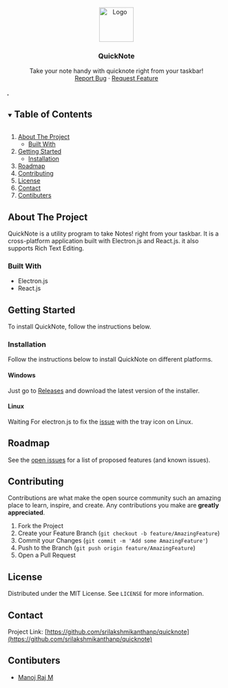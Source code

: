 <!--
 Copyright (c) 2021 Sri Lakshmi Kanthan P
 
 This software is released under the MIT License.
 https://opensource.org/licenses/MIT
-->

<!-- PROJECT LOGO -->
<br />
<p align="center">
  <a href="https://github.com/srilakshmikanthanp/quicknote">
    <img src="assets/images/quicknote.png" alt="Logo" width="80" height="80">
  </a>

<h3 align="center">QuickNote</h3>

  <p align="center">
    Take your note handy with quicknote right from your taskbar!
    <br />
    <a href="https://github.com/srilakshmikanthanp/quicknote/issues">Report Bug</a>
    ·
    <a href="https://github.com/srilakshmikanthanp/quicknote/issues">Request Feature</a>
  </p>
</p>
̥
<!-- TABLE OF CONTENTS -->
<details open="open">
  <summary><h2 style="display: inline-block">Table of Contents</h2></summary>
  <ol>
    <li>
      <a href="#about-the-project">About The Project</a>
      <ul>
        <li><a href="#built-with">Built With</a></li>
      </ul>
    </li>
    <li>
      <a href="#getting-started">Getting Started</a>
      <ul>
        <li><a href="#installation">Installation</a></li>
      </ul>
    </li>
    <li><a href="#roadmap">Roadmap</a></li>
    <li><a href="#contributing">Contributing</a></li>
    <li><a href="#license">License</a></li>
    <li><a href="#contact">Contact</a></li>
    <li><a href="#contibuters">Contibuters</a></li>
  </ol>
</details>


<!-- ABOUT THE PROJECT -->

## About The Project

QuickNote is a utility program to take Notes! right from your taskbar. It is a cross-platform application built with Electron.js and React.js. it also supports Rich Text Editing.

### Built With

* Electron.js
* React.js

<!-- GETTING STARTED -->

## Getting Started

To install QuickNote, follow the instructions below.

### Installation

Follow the instructions below to install QuickNote on different platforms.

#### Windows

Just go to [Releases](https://github.com/srilakshmikanthanp/quicknote/releases) and download the latest version of the installer.

#### Linux

Waiting For electron.js to fix the [issue](https://github.com/electron/electron/issues/37112) with the tray icon on Linux.

<!-- ROADMAP -->

## Roadmap

See the [open issues](https://github.com/srilakshmikanthanp/quicknote/issues) for a list of proposed features (and known
issues).

<!-- CONTRIBUTING -->

## Contributing

Contributions are what make the open source community such an amazing place to learn, inspire, and create. Any
contributions you make are **greatly appreciated**.

1. Fork the Project
2. Create your Feature Branch (`git checkout -b feature/AmazingFeature`)
3. Commit your Changes (`git commit -m 'Add some AmazingFeature'`)
4. Push to the Branch (`git push origin feature/AmazingFeature`)
5. Open a Pull Request

<!-- LICENSE -->

## License

Distributed under the MIT License. See `LICENSE` for more information.

<!-- CONTACT -->

## Contact

Project Link: [https://github.com/srilakshmikanthanp/quicknote](https://github.com/srilakshmikanthanp/quicknote)

<!-- Contibuters -->

## Contibuters

- [Manoj Raj M](https://github.com/manojrajm)
